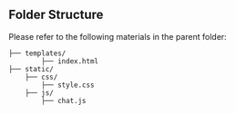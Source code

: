 ## Folder Structure
Please refer to the following materials in the parent folder:

```
├── templates/
        ├── index.html
├── static/
    ├── css/
        ├── style.css
    ├── js/
        ├── chat.js
```